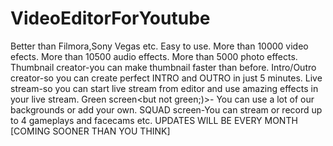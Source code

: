 # VideoEditorForYoutube
Better than Filmora,Sony Vegas etc.
Easy to use.
More than 10000 video efects.
More than 10500 audio effects.
More than 5000 photo effects.
Thumbnail creator-you can make thumbnail faster than before.
Intro/Outro creator-so you can create perfect INTRO and OUTRO in just 5 minutes.
Live stream-so you can start live stream from editor and use amazing effects in your live stream.
Green screen<but not green;)>- You can use a lot of our backgrounds or add your own.
SQUAD screen-You can stream or record up to 4 gameplays and facecams etc.
UPDATES WILL BE EVERY MONTH
[COMING SOONER THAN YOU THINK]
